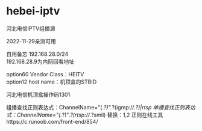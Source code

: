 # hebei-iptv
河北电信IPTV组播源

2022-11-29亲测可用

自用备忘
192.168.28.0/24     
192.168.28.9为内网回看地址

option60 Vendor Class：HEITV     
option12 host name：机顶盒的STBID

河北电信机顶盒操作码1301

组播查找正则表达式：ChannelName="(.*?)".*?(igmp://.*?)\|rtsp
单播查找正则表达式：ChannelName="(.*?)".*?(rtsp://.*?smil)
替换：$1,$2
正则在线工具https://c.runoob.com/front-end/854/
